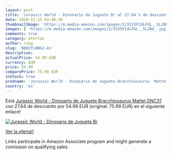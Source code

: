 ```yaml
---
layout: post
title: 'Jurassic World - Dinosario de Juguete Br al 27.64 % de descuento'
date: 2020-11-15 03:48:50
thumbnailImage: 'https://m.media-amazon.com/images/I/31V5FIdLFGL._SL200_.jpg'
images: [ 'https://m.media-amazon.com/images/I/31V5FIdLFGL._SL200_.jpg' ]
comments: true
category: ofertas
author: ring
slug: 'B082YLNNGJ-es'
description:
actualPrice: 54.99 EUR
currency: EUR
price: 54.99
comparePrice: 75.99 EUR
inStock: true
prodname: 'Jurassic World - Dinosario de Juguete Bracchiosaurus  Mattel GNC31 '
country: 'es'
---
```


Está [Jurassic World - Dinosario de Juguete Bracchiosaurus  Mattel GNC31 ](https://www.amazon.es/dp/B082YLNNGJ/?tag=tolees-21) con 27.64 de descuento por 54.99 EUR (original: 75.99 EUR) en el siguiente enlace!

[![Jurassic World - Dinosario de Juguete Br](https://m.media-amazon.com/images/I/31V5FIdLFGL._SL200_.jpg)](https://www.amazon.es/dp/B082YLNNGJ/?tag=tolees-21)

[Ver la oferta!!](https://www.amazon.es/dp/B082YLNNGJ/?tag=tolees-21)

Links participate in Amazon Associate program and might generate a comission on qualifying sales


